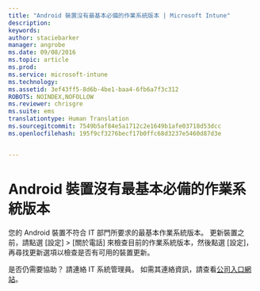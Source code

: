 ```yaml
---
title: "Android 裝置沒有最基本必備的作業系統版本 | Microsoft Intune"
description: 
keywords: 
author: staciebarker
manager: angrobe
ms.date: 09/08/2016
ms.topic: article
ms.prod: 
ms.service: microsoft-intune
ms.technology: 
ms.assetid: 3ef43ff5-8d6b-4be1-baa4-6fb6a7f3c312
ROBOTS: NOINDEX,NOFOLLOW
ms.reviewer: chrisgre
ms.suite: ems
translationtype: Human Translation
ms.sourcegitcommit: 7549b5af84e5a1712c2e1649b1afe03718d53dcc
ms.openlocfilehash: 195f9cf3276becf17b0ffc68d3237e5460d87d3e


---
```



# Android 裝置沒有最基本必備的作業系統版本

您的 Android 裝置不符合 IT 部門所要求的最基本作業系統版本。 更新裝置之前，請點選 [設定] &gt; [關於電話] 來檢查目前的作業系統版本，然後點選 [設定]，再尋找更新選項以檢查是否有可用的裝置更新。

是否仍需要協助？ 請連絡 IT 系統管理員。 如需其連絡資訊，請查看[公司入口網站](http://portal.manage.microsoft.com)。




<!--HONumber=Sep16_HO2-->



